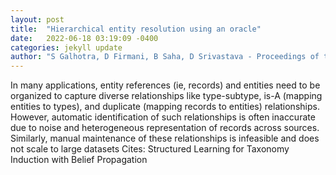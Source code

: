 ```yaml
---
layout: post
title:  "Hierarchical entity resolution using an oracle"
date:   2022-06-18 03:19:09 -0400
categories: jekyll update
author: "S Galhotra, D Firmani, B Saha, D Srivastava - Proceedings of the 2022 International , 2022"
---
```

In many applications, entity references (ie, records) and entities need to be organized to capture diverse relationships like type-subtype, is-A (mapping entities to types), and duplicate (mapping records to entities) relationships. However, automatic identification of such relationships is often inaccurate due to noise and heterogeneous representation of records across sources. Similarly, manual maintenance of these relationships is infeasible and does not scale to large datasets  Cites: Structured Learning for Taxonomy Induction with Belief Propagation
